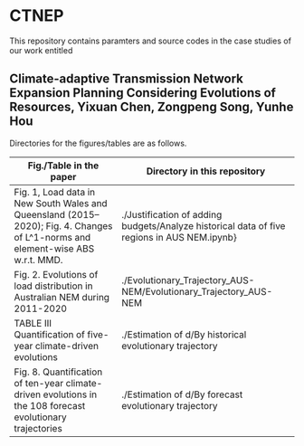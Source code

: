 # CTNEP

This repository contains paramters and source codes in the case studies of our work entitled 

## Climate-adaptive Transmission Network Expansion Planning Considering Evolutions of Resources, Yixuan Chen, Zongpeng Song, Yunhe Hou ##

Directories for the figures/tables are as follows.

| Fig./Table in the paper  | Directory in this repository  | 
| ------------- | ------------- |
| Fig. 1, Load data in New South Wales and Queensland (2015–2020);   Fig. 4. Changes of L^1-norms and element-wise ABS w.r.t. MMD. |  ./Justification of adding budgets/Analyze historical data of five regions in AUS NEM.ipynb} |
| Fig. 2. Evolutions of load distribution in Australian NEM during 2011-2020  | ./Evolutionary_Trajectory_AUS-NEM/Evolutionary_Trajectory_AUS-NEM   |
| TABLE III Quantification of five-year climate-driven evolutions |   ./Estimation of d/By historical evolutionary trajectory |
| Fig. 8. Quantification of ten-year climate-driven evolutions in the 108 forecast evolutionary trajectories |  ./Estimation of d/By forecast evolutionary trajectory |

